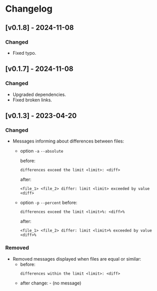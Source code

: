 # Changelog

## [v0.1.8] - 2024-11-08

### Changed
- Fixed typo.

## [v0.1.7] - 2024-11-08

### Changed
- Upgraded dependencies.
- Fixed broken links.

## [v0.1.3] - 2023-04-20

### Changed
- Messages informing about differences between files:
  - option `-a` `--absolute`
    
    before:
    ```
    differences exceed the limit <limit>: <diff>
    ```
    after:
    ```
    <file_1> <file_2> differ: limit <limit> exceeded by value <diff>
    ```
  - option `-p` `--percent`
    before:
    ```
    differences exceed the limit <limit>%: <diff>%
    ```
    after:
    ```
    <file_1> <file_2> differ: limit <limit>% exceeded by value <diff>%
    ``` 

### Removed
- Removed messages displayed when files are equal or similar:
  - before:
    ```
    differences within the limit <limit>: <diff>
    ```
  - after change: - (no message)
